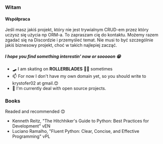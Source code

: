 ### Witam

#### Współpraca
Jeśli masz jakiś projekt, który nie jest trywialnym CRUD-em przez który uczysz się użycia np ORM-a.
To zapraszam cię do kontaktu. Możemy razem zgadać się na Discordzie i przemyśleć temat. Nie musi to być szczególnie jakiś biznesowy projekt,
choć w takich najlepiej zacząć.

##### I hope you find something interestin' now or sooooon 😁

- 🛹 I am skating on **ROLLERBLADES** 💙🤍 sometimes
- 📫 For now I don't have my own domain yet, so you should write to krystofer02 at gmail.😊
- 🌱 I'm currently deal with open source projects.

<!-- - 🌱 I’m currently learning _PyTorch_ -->

### Books
Readed and recommended 😊
- Kenneth Reitz, "The Hitchhiker's Guide to Python: Best Practices for Development" vEN
- Luciano Ramalho, "Fluent Python: Clear, Concise, and Effective Programming" vPL


<!--
**krystofair/krystofair** is a ✨ _special_ ✨ repository because its `README.md` (this file) appears on your GitHub profile.

Here are some ideas to get you started:


- 🔭 I’m currently working on ...
- 🌱 I’m currently learning ...
- 👯 I’m looking to collaborate on ...
- 🤔 I’m looking for help with ...

- 📫 How to reach me: ...
- 😄 Pronouns: ...
- ⚡ Fun fact: ...
-->
